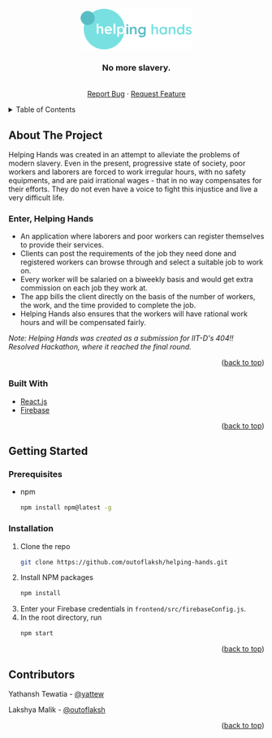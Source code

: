 <div id="top"></div>

<!-- PROJECT LOGO -->
<br />
<div align="center">
  <a href="https://github.com/outoflaksh/nutshell">
    <img src="frontend/public/logo.png" alt="Logo" width="auto" height="80">
  </a>

<h3 align="center">No more slavery.</h3>

  <p align="center">
    <br />
    <a href="https://github.com/outoflaksh/nutshell/issues">Report Bug</a>
    ·
    <a href="https://github.com/outoflaksh/nutshell/issues">Request Feature</a>
  </p>
</div>



<!-- TABLE OF CONTENTS -->
<details>
  <summary>Table of Contents</summary>
  <ol>
    <li>
      <a href="#about-the-project">About The Project</a>
      <ul>
        <li><a href="#built-with">Built With</a></li>
      </ul>
    </li>
    <li>
      <a href="#getting-started">Getting Started</a>
      <ul>
        <li><a href="#prerequisites">Prerequisites</a></li>
        <li><a href="#installation">Installation</a></li>
      </ul>
    </li>
    <li><a href="#contributors">Contributors</a></li>
  </ol>
</details>



<!-- ABOUT THE PROJECT -->
## About The Project

Helping Hands was created in an attempt to alleviate the problems of modern slavery. Even in the present, progressive state of society, poor workers and laborers are forced to work irregular hours, with no safety equipments, and are paid irrational wages - that in no way compensates for their efforts. They do not even have a voice to fight this injustice and live a very difficult life.

### Enter, Helping Hands
- An application where laborers and poor workers can register themselves to provide their services. 
- Clients can post the requirements of the job they need done and registered workers can browse through and select a suitable job to work on.
- Every worker will be salaried on a biweekly basis and would get extra commission on each job they work at.
- The app bills the client directly on the basis of the number of workers, the work, and the time provided to complete the job.
- Helping Hands also ensures that the workers will have rational work hours and will be compensated fairly.


*Note: Helping Hands was created as a submission for IIT-D's 404!! Resolved Hackathon, where it reached the final round.*

<p align="right">(<a href="#top">back to top</a>)</p>



### Built With

* [React.js](https://reactjs.org/)
* [Firebase](https://firebase.google.com/)

<p align="right">(<a href="#top">back to top</a>)</p>



<!-- GETTING STARTED -->
## Getting Started

### Prerequisites

* npm
  ```sh
  npm install npm@latest -g
  ```

### Installation

1. Clone the repo
   ```sh
   git clone https://github.com/outoflaksh/helping-hands.git
   ```
3. Install NPM packages
   ```sh
   npm install
   ```
4. Enter your Firebase credentials in `frontend/src/firebaseConfig.js`.
5. In the root directory, run
   ```sh
   npm start
   ```

<p align="right">(<a href="#top">back to top</a>)</p>

## Contributors

Yathansh Tewatia - [@yattew](https://github.com/yattew)

Lakshya Malik - [@outoflaksh](https://github.com/outoflaksh)

<p align="right">(<a href="#top">back to top</a>)</p>
